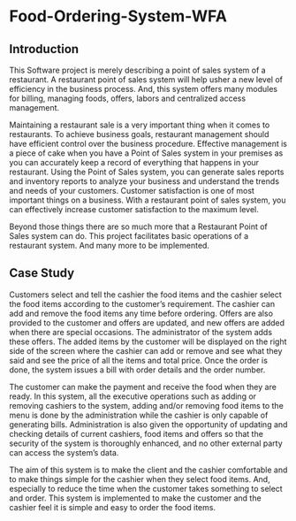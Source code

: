 # Food-Ordering-System-WFA
## Introduction
This Software project is merely describing a point of sales system of a restaurant. A restaurant point of sales system will help usher a new level of efficiency in the business process. And, this system offers many modules for billing, managing foods, offers, labors and centralized access management.<br>

Maintaining a restaurant sale is a very important thing when it comes to restaurants. To achieve business goals, restaurant management should have efficient control over the business procedure. Effective management is a piece of cake when you have a Point of Sales system in your premises as you can accurately keep a record of everything that happens in your restaurant. Using the Point of Sales system, you can generate sales reports and inventory reports to analyze your business and understand the trends and needs of your customers. Customer satisfaction is one of most important things on a business. With a restaurant point of sales system, you can effectively increase customer satisfaction to the maximum level. <br>

Beyond those things there are so much more that a Restaurant Point of Sales system can do. This project facilitates basic operations of a restaurant system. And many more to be implemented. <br>

## Case Study

Customers select and tell the cashier the food items and the cashier select the food items according to the customer’s requirement. The cashier can add and remove the food items any time before ordering. Offers are also provided to the customer and offers are updated, and new offers are added when there are special occasions. The administrator of the system adds these offers. The added items by the customer will be displayed on the right side of the screen where the cashier can add or remove and see what they said and see the price of all the items and total price. Once the order is done, the system issues a bill with order details and the order number. 

The customer can make the payment and receive the food when they are ready. In this system, all the executive operations such as adding or removing cashiers to the system, adding and/or removing food items to the menu is done by the administration while the cashier is only capable of generating bills. Administration is also given the opportunity of updating and checking details of current cashiers, food items and offers so that the security of the system is thoroughly enhanced, and no other external party can access the system’s data. 

The aim of this system is to make the client and the cashier comfortable and to make things simple for the cashier when they select food items. And, especially to reduce the time when the customer takes something to select and order. This system is implemented to make the customer and the cashier feel it is simple and easy to order the food items.
